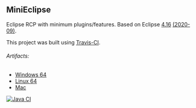 ## MiniEclipse

Eclipse RCP with minimum plugins/features. Based on Eclipse [4.16](https://download.eclipse.org/eclipse/downloads/) [(2020-09)](https://www.eclipse.org/downloads/packages/release).

This project was built using [Travis-CI](https://travis-ci.org/saseno/MiniEclipse).

###### Artifacts:

- [Windows 64](https://github.com/saseno/MiniEclipse/blob/gh-pages/MiniEclipse/dev.saseno.eclipse.mini-win32.win32.x86_64.zip)
- [Linux 64](https://github.com/saseno/MiniEclipse/blob/gh-pages/MiniEclipse/dev.saseno.eclipse.mini-linux.gtk.x86_64.zip)
- [Mac](https://github.com/saseno/MiniEclipse/blob/gh-pages/MiniEclipse/dev.saseno.eclipse.mini-macosx.cocoa.x86_64.zip)

[![Java CI](https://github.com/saseno/MiniEclipse/workflows/Java%20CI/badge.svg)](https://github.com/saseno/MiniEclipse/actions)
